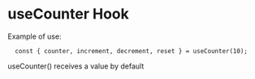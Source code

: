 # useCounter Hook

Example of use:
```
  const { counter, increment, decrement, reset } = useCounter(10);
```

useCounter() receives a value by default
